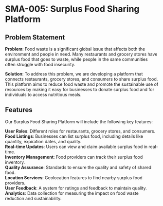 # SMA-005: Surplus Food Sharing Platform

## Problem Statement

**Problem**: Food waste is a significant global issue that affects both the environment and people in need. Many restaurants and grocery stores have surplus food that goes to waste, while people in the same communities often struggle with food insecurity.

**Solution**: To address this problem, we are developing a platform that connects restaurants, grocery stores, and consumers to share surplus food. This platform aims to reduce food waste and promote the sustainable use of resources by making it easy for businesses to donate surplus food and for individuals to access nutritious meals.

## Features
Our Surplus Food Sharing Platform will include the following key features:

**User Roles**: Different roles for restaurants, grocery stores, and consumers.<br>
**Food Listings**: Businesses can list surplus food, including details like quantity, expiration dates, and quality.<br>
**Real-time Updates**: Users can view and claim available surplus food in real-time.<br>
**Inventory Management**: Food providers can track their surplus food inventory.<br>
**Quality Assurance**: Standards to ensure the quality and safety of shared food.<br>
**Location Services**: Geolocation features to find nearby surplus food providers.<br>
**User Feedback**: A system for ratings and feedback to maintain quality.<br>
**Analytics**: Data collection for measuring the impact on food waste reduction and sustainability.